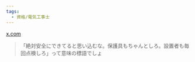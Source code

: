 ```yaml
---
tags:
  - 資格/電気工事士
---
```

[x.com](https://x.com/poizumi_panayo/status/1833801486910022053)

>「絶対安全にできてると思い込むな。保護具もちゃんとしろ。設置者も毎回点検しろ」って意味の標語でしょ

